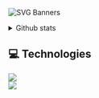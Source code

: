 <!--
<h1 align="center">
<img src="https://readme-typing-svg.herokuapp.com/?color=FFFFFF&height=18&width=340&vCenter=true&lines=Welcome+To+My+GITHUB+Profile..." > </h1>

<p align="center"><img alt="Coding" width="130" src="https://media.tenor.com/cc-T0Kgd5ugAAAAi/pikapikapika.gif"></p>

<h1 align="center">Hi 👋 there, I'm Sijan Thapa</h1>

<p align="center">🚀 Hello it’s me Sijan, age of 17. Next.js developer passionate about coding and innovation. I loves traveling, exploring new places, and finding inspiration for new projects. I am driven by the desire to bring his creative ideas to life through code. 🚀</p>

<h3 align="center">📫 How to reach me:</h3>
<p align="center">
  <a href="mailto:thapasijan171@gmail.com">thapasijan171@gmail.com</a> |
  <a href="https://www.leetcode.com/thapasijan171">Leetcode</a> |
  <a href="https://linkedin.com/in/sijanthapa">LinkedIn</a>
</p>

- 🌱 I’m currently learning **NextJS, ThreeJS.**

- 🤝 I’m looking for help with **web development projects.**

- 💬 Ask me about ** ThreeJS, TypeScript, NextJS, TailwindCSS, PostgreSQL, AWS, Docker**


<h3 align="left">Connect with me:</h3>
<p align="left">
<a href="https://www.linkedin.com/in/sijanthapa" target="blank"><img align="center" src="https://img.icons8.com/?size=48&id=xuvGCOXi8Wyg&format=png" alt="iruka" height="36" width="40"></a>
<a href="https://www.instagram.com/sijanthapa171" target="blank"><img align="center" src="https://raw.githubusercontent.com/rahuldkjain/github-profile-readme-generator/master/src/images/icons/Social/instagram.svg" alt="iruka" height="30" width="40" /></a>
</p>

<h3 align="left">Languages and Tools:</h3>

<table>
<div style="display: flex; align-items: flex-start; align: center">
<table align="center">
  <tr>
    <td align="center" width="96">
        <img src="https://techstack-generator.vercel.app/react-icon.svg" alt="icon" width="40" height="40" />
      <br>React
    </td>
    <td align="center" width="96">
      <a href="https://www.python.org/">
        <img src="https://techstack-generator.vercel.app/python-icon.svg" alt="icon" width="40" height="40" />
      </a>
      <br>Python
    </td>
    <td align="center" width="96">
        <img src="https://techstack-generator.vercel.app/js-icon.svg" alt="icon" width="40" height="40" />
      <br>JavaScript
    </td>
    <td align="center" width="96">
        <img src="https://techstack-generator.vercel.app/cpp-icon.svg" alt="icon" width="40" height="40" />
      <br>C++
    </td>
    <td align="center" width="96">
        <img src="https://techstack-generator.vercel.app/mysql-icon.svg" alt="icon" width="40" height="40" />
      <br>MySQL
    </td>
    <td align="center" width="96">
        <img src="https://techstack-generator.vercel.app/ts-icon.svg" alt="icon" width="40" height="40" />
      <br>TypeScript
    </td>
    <td align="center" width="96">
        <img src="https://techstack-generator.vercel.app/aws-icon.svg" alt="icon" width="40" height="40" />
      <br>AWS
    </td>
    <td align="center" width="96">
        <img src="https://techstack-generator.vercel.app/java-icon.svg" alt="icon" width="40" height="40" />
      <br>Java
    </td>
  </tr>
  <tr>
    <td align="center" width="96">
        <img src="https://techstack-generator.vercel.app/github-icon.svg" alt="icon" width="40" height="40" />
      <br>Github
    </td>
    <td align="center" width="96"> 
        <img src="https://user-images.githubusercontent.com/25181517/192108372-f71d70ac-7ae6-4c0d-8395-51d8870c2ef0.png" width="40" height="40" alt="Git" />
      <br>Git
    </td>
    <td align="center"  width="96">
        <img src="https://skillicons.dev/icons?i=html" width="40" height="40" alt="HTML5" />
      <br>HTML5
    </td>
    <td align="center" width="96">
        <img src="https://skillicons.dev/icons?i=tailwind" width="40" height="40" alt="css" />
      <br>TailwindCSS
    </td>
    <td align="center"  width="96">
        <img src="https://skillicons.dev/icons?i=redux" width="40" height="40" alt="bootstrap" />
      <br>Redux
    </td>
    <td align="center" width="96">
        <img src="https://skillicons.dev/icons?i=next"width="40" height="40" alt="jQuery" />
      <br>Next
    </td>
    <td align="center" width="96">
        <img src="https://skillicons.dev/icons?i=bun"width="40" height="40" alt="jQuery" />
      <br>Bun
    </td>
    <td align="center" width="96">
        <img src="https://skillicons.dev/icons?i=express"width="40" height="40" alt="jQuery" />
      <br>Express
    </td>
  </tr>
 <tr>
      <td align="center" width="96">
        <img src="https://skillicons.dev/icons?i=mongodb" width="40" height="40" alt="MongoDB" />
      <br>MongoDB
    </td>
        <td align="center" width="96">
        <img src="https://skillicons.dev/icons?i=nodejs" width="40" height="40" alt="Nodejs" />
      <br>Nodejs
      </td>
      </td>
            <td align="center" width="96">
        <img src="https://skillicons.dev/icons?i=arch" width="40" height="40" alt="VsCode" />
      <br>Arch
    </td>
              <td align="center" width="96">
        <img src="https://skillicons.dev/icons?i=cloudflare" width="40" height="40" alt="PostgreSQL" />
      <br>CloudFlare
    <td align="center" width="96">
        <img src="https://skillicons.dev/icons?i=postgres" width="40" height="40" alt="PostgreSQL" />
      <br>PostgreSQL
    </td>
  <td align="center" width="96">
        <img src="https://skillicons.dev/icons?i=appwrite" width="40" height="40" alt="tailwind" />
      <br>Appwrite
    </td>
  <td align="center" width="96">
        <img src="https://techstack-generator.vercel.app/docker-icon.svg" width="40" height="40" alt="docker" />
      <br>Docker
    </td>
  <td align="center" width="96">
        <img src="https://skillicons.dev/icons?i=postman"width="40" height="40" alt="jQuery" />
      <br>Postman
    </td>
 </tr>
</table>
<br><br>
</table>

<img src="https://media.tenor.com/tQCbROIO5cQAAAAi/pikachu-pokemon.gif" width="90" style="display: block; margin: 0 auto;">
<p align="center"><img src="https://media.tenor.com/F2Dqh4ytF9UAAAAi/pikapikapika.gif" width="400px" style="display: block; margin: 0 auto;"></p>

-->
![SVG Banners](https://svg-banners.vercel.app/api?type=origin&text1=SIJAN%20&text2=💖%20A%20Passionate%20web%20developer&width=900&height=400)

<details>
 <summary>Github stats</summary>

| <img align="center" src="https://github-readme-stats.vercel.app/api?username=thapasijan171&show_icons=true&theme=tokyonight" alt="Sijan's github stats" /> |<img align="center" src="https://github-readme-stats.vercel.app/api/top-langs/?username=thapasijan171&layout=compact&theme=tokyonight&langs_count=4" />|
| ------------- | ------------- |
  
</details>

## 💻 Technologies

 <a href="https://skillicons.dev">
    <img src="https://skillicons.dev/icons?i=js,ts,nodejs,react,vite,tailwind,styledcomponents,sass,materialui,supabase,mongodb,git,github,vscode,figma,blender&perline=16" />
  </a>

<br />
<a href="https://www.buymeacoffee.com/thapasijan171" target="_blank">
 <img src="https://img.buymeacoffee.com/button-api/?text=Buy me a coffee&emoji=&slug=thapasijan171&button_colour=1a1b27&font_colour=ffffff&font_family=Lato&outline_colour=ffffff&coffee_colour=FFDD00"></a>
</a>
